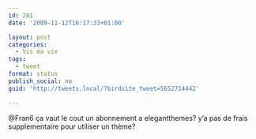 ```yaml
---
id: 281
date: '2009-11-12T16:17:33+01:00'

layout: post
categories:
  - Vis ma vie
tags:
  - tweet
format: status
publish_social: no
guid: 'http://tweets.local/?birdsite_tweet=5652714442'

---
```


@Fran6 ça vaut le cout un abonnement a elegantthemes? y’a pas de frais supplementaire pour utiliser un thème?